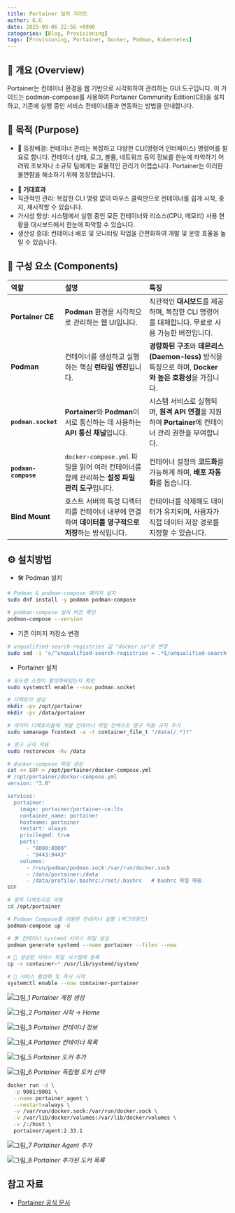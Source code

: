 ```yaml
---
title: Portainer 설치 가이드
author: G.G
date: 2025-09-06 22:56 +0900
categories: [Blog, Provisioning]
tags: [Provisioning, Portainer, Docker, Podman, Kubernetes]
---
```


## 📘 개요 (Overview)
Portainer는 컨테이너 환경을 웹 기반으로 시각화하여 관리하는 GUI 도구입니다. 이 가이드는 podman-compose를 사용하여 Portainer Community Edition(CE)을 설치하고, 기존에 실행 중인 서비스 컨테이너들과 연동하는 방법을 안내합니다.

## 📌 목적 (Purpose)
- 🧭 등장배경: 컨테이너 관리는 복잡하고 다양한 CLI(명령어 인터페이스) 명령어를 필요로 합니다. 컨테이너 상태, 로그, 볼륨, 네트워크 등의 정보를 한눈에 파악하기 어려워 초보자나 소규모 팀에게는 효율적인 관리가 어렵습니다. Portainer는 이러한 불편함을 해소하기 위해 등장했습니다.

* **🎯 기대효과**
* 직관적인 관리: 복잡한 CLI 명령 없이 마우스 클릭만으로 컨테이너를 쉽게 시작, 중지, 재시작할 수 있습니다.
* 가시성 향상: 시스템에서 실행 중인 모든 컨테이너와 리소스(CPU, 메모리) 사용 현황을 대시보드에서 한눈에 파악할 수 있습니다.
* 생산성 증대: 컨테이너 배포 및 모니터링 작업을 간편화하여 개발 및 운영 효율을 높일 수 있습니다.

## 📝 구성 요소 (Components)

| 역할 | 설명 | 특징 |
| :--- | :--- | :--- |
| **Portainer CE** | **Podman** 환경을 시각적으로 관리하는 웹 UI입니다. | 직관적인 **대시보드**를 제공하며, 복잡한 CLI 명령어를 대체합니다. 무료로 사용 가능한 버전입니다. |
| **Podman** | 컨테이너를 생성하고 실행하는 핵심 **런타임 엔진**입니다. | **경량화된 구조**와 **데몬리스(Daemon-less)** 방식을 특징으로 하며, **Docker와 높은 호환성**을 가집니다. |
| **`podman.socket`** | **Portainer**와 **Podman**이 서로 통신하는 데 사용하는 **API 통신 채널**입니다. | 시스템 서비스로 실행되며, **원격 API 연결**을 지원하여 **Portainer**에 컨테이너 관리 권한을 부여합니다. |
| **`podman-compose`** | `docker-compose.yml` 파일을 읽어 여러 컨테이너를 함께 관리하는 **설정 파일 관리 도구**입니다. | 컨테이너 설정의 **코드화**를 가능하게 하며, **배포 자동화**를 돕습니다. |
| **Bind Mount** | 호스트 서버의 특정 디렉터리를 컨테이너 내부에 연결하여 **데이터를 영구적으로 저장**하는 방식입니다. | 컨테이너를 삭제해도 데이터가 유지되며, 사용자가 직접 데이터 저장 경로를 지정할 수 있습니다. |

## ⚙️ 설치방법

- 🛠️ Podman 설치

```bash
# Podman & podman-compose 패키지 설치
sudo dnf install -y podman podman-compose

# podman-compose 설치 버전 확인
podman-compose --version
```

- 기존 이미지 저장소 변경

```bash
# unqualified-search-registries 값 "docker.io"로 변경
sudo sed -i 's/^unqualified-search-registries = .*$/unqualified-search-registries = ["docker.io"]/' /etc/containers/registries.conf
```

- Portainer 설치

```bash
# 포드맨 소켓이 활성화되었는지 확인
sudo systemctl enable --now podman.socket

# 디렉토리 생성
mkdir -pv /opt/portainer
mkdir -pv /data/portainer

# 데이터 디렉토리들에 개별 컨테이너 파일 컨텍스트 영구 적용 규칙 추가
sudo semanage fcontext -a -t container_file_t "/data(/.*)?"

# 영구 규칙 적용
sudo restorecon -Rv /data
```

```bash
# docker-compose 파일 생성
cat << EOF > /opt/portainer/docker-compose.yml
# /opt/portainer/docker-compose.yml
version: "3.8"

services:
  portainer:
    image: portainer/portainer-ce:lts
    container_name: portainer
    hostname: portainer
    restart: always
    privileged: true
    ports:
      - "8000:8000"
      - "9443:9443"
    volumes:
      - /run/podman/podman.sock:/var/run/docker.sock
      - /data/portainer:/data
      - /data/profile/.bashrc:/root/.bashrc   # bashrc 파일 매핑
EOF
```

```bash
# 설치 디렉토리로 이동
cd /opt/portainer

# Podman Compose를 이용한 컨테이너 실행 (백그라운드)
podman-compose up -d

# 🛠️ 컨테이너 systemd 서비스 파일 생성
podman generate systemd --name portainer --files --new

# 📂 생성된 서비스 파일 시스템에 등록
cp -v container-* /usr/lib/systemd/system/

# 🚀 서비스 활성화 및 즉시 시작
systemctl enable --now container-portainer
```

![그림_1](/assets/img/2025-09-06/그림1.png)
_Portainer 계정 생성_

![그림_2](/assets/img/2025-09-06/그림2.png)
_Portainer 시작 → Home_

![그림_3](/assets/img/2025-09-06/그림3.png)
_Portainer 컨테이너 정보_

![그림_4](/assets/img/2025-09-06/그림4.png)
_Portainer 컨테이너 목록_

![그림_5](/assets/img/2025-09-06/그림5.png)
_Portainer 도커 추가_

![그림_6](/assets/img/2025-09-06/그림6.png)
_Portainer 독립형 도커 선택_

```bash
docker run -d \
  -p 9001:9001 \
  --name portainer_agent \
  --restart=always \
  -v /var/run/docker.sock:/var/run/docker.sock \
  -v /var/lib/docker/volumes:/var/lib/docker/volumes \
  -v /:/host \
  portainer/agent:2.33.1
```

![그림_7](/assets/img/2025-09-06/그림7.png)
_Portainer Agent 추가_

![그림_8](/assets/img/2025-09-06/그림8.png)
_Portainer 추가된 도커 목록_

## 참고 자료
- [Portainer 공식 문서](https://docs.portainer.io/start/install-ce/server/podman/linux)

